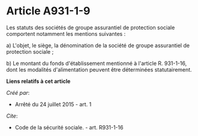 # Article A931-1-9

Les statuts des sociétés de groupe assurantiel de protection sociale comportent notamment les mentions suivantes : 

a) L'objet, le siège, la dénomination de la société de groupe assurantiel de protection sociale ; 

b) Le montant du fonds d'établissement mentionné à l'article R. 931-1-16, dont les modalités d'alimentation peuvent être
déterminées statutairement.

**Liens relatifs à cet article**

_Créé par_:

  - Arrêté du 24 juillet 2015 - art. 1

_Cite_:

  - Code de la sécurité sociale. - art. R931-1-16
